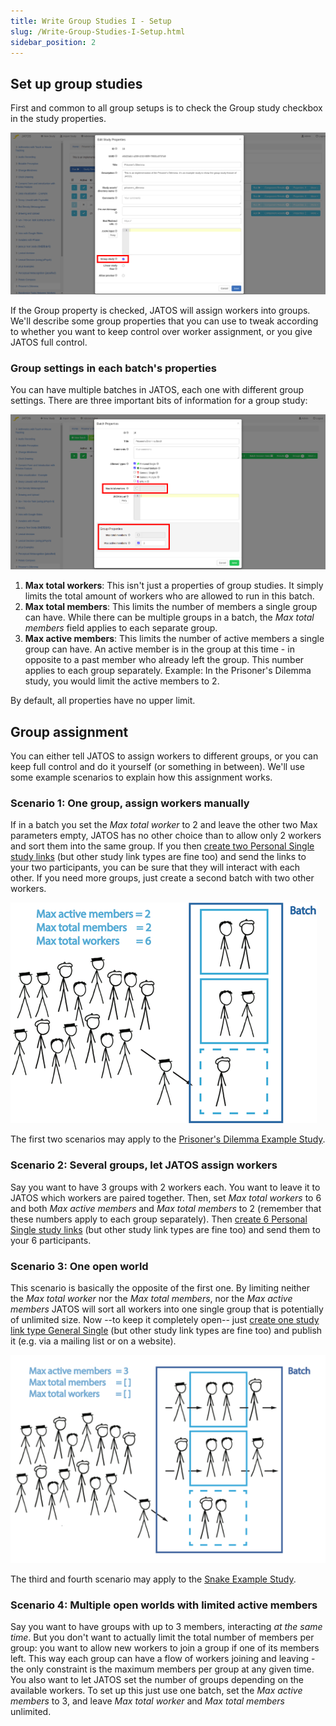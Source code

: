 ```yaml
---
title: Write Group Studies I - Setup
slug: /Write-Group-Studies-I-Setup.html
sidebar_position: 2
---
```


## Set up group studies

First and common to all group setups is to check the Group study checkbox in the study properties. 

![Group's property](/img/study-properties-group-study.png)

If the Group property is checked, JATOS will assign workers into groups. We'll describe some group properties that you can use to tweak according to whether you want to keep control over worker assignment, or you give JATOS full control.


### Group settings in each batch's properties

You can have multiple batches in JATOS, each one with different group settings. There are three important bits of information for a group study:

![Study Links screenshot](/img/batch_properties_groups.png)

1. **Max total workers**: This isn't just a properties of group studies. It simply limits the total amount of workers who are allowed to run in this batch.
1. **Max total members**:  This limits the number of members a single group can have. While there can be multiple groups in a batch, the _Max total members_ field applies to each separate group. 
1. **Max active members**: This limits the number of active members a single group can have. An active member is in the group at this time - in opposite to a past member who already left the group. This number applies to each group separately. Example: In the Prisoner's Dilemma study, you would limit the active members to 2.

By default, all properties have no upper limit.


## Group assignment

You can either tell JATOS to assign workers to different groups, or you can keep full control and do it yourself (or something in between). We'll use some example scenarios to explain how this assignment works.

### Scenario 1: One group, assign workers manually

If in a batch you set the _Max total worker_ to 2 and leave the other two Max parameters empty, JATOS has no other choice than to allow only 2 workers and sort them into the same group. If you then [create two Personal Single study links](Run-your-Study-with-Study-Links.html) (but other study link types are fine too) and send the links to your two participants, you can be sure that they will interact with each other. If you need more groups, just create a second batch with two other workers.

![Prisoners example](/img/prisoners_example.png)

The first two scenarios may apply to the [Prisoner's Dilemma Example Study](/Example-Studies).

### Scenario 2: Several groups, let JATOS assign workers

Say you want to have 3 groups with 2 workers each. You want to leave it to JATOS which workers are paired together. Then, set _Max total workers_ to 6 and both _Max active members_ and _Max total members_ to 2 (remember that these numbers apply to each group separately). Then [create 6 Personal Single study links](Run-your-Study-with-Study-Links.html) (but other study link types are fine too) and send them to your 6 participants.

### Scenario 3: One open world

This scenario is basically the opposite of the first one. By limiting neither the _Max total worker_ nor the _Max total members_, nor the _Max active members_ JATOS will sort all workers into one single group that is potentially of unlimited size. Now --to keep it completely open-- just [create one study link type General Single](Run-your-Study-with-Study-Links.html) (but other study link types are fine too) and publish it (e.g. via a mailing list or on a website).

![Snake example](/img/snake_example.png)

The third and fourth scenario may apply to the [Snake Example Study](/Example-Studies).

### Scenario 4: Multiple open worlds with limited active members

Say you want to have groups with up to 3 members, interacting _at the same time_. But you don't want to actually limit the total number of members per group: you want to allow new workers to join a group if one of its members left. This way each group can have a flow of workers joining and leaving - the only constraint is the maximum members per group at any given time. You also want to let JATOS set the number of groups depending on the available workers. To set up this just use one batch, set the _Max active members_ to 3, and leave _Max total worker_ and _Max total members_ unlimited.  
